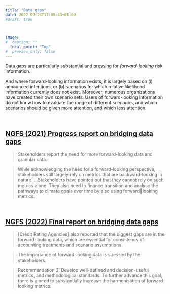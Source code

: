 ```yaml
---
title: "Data gaps"
date: 2022-09-24T17:00:43+01:00
#draft: true 



image: 
#  caption: ""
  focal_point: "Top"
#  preview_only: false
---
```


Data gaps are particularly substantial and pressing for _forward-looking_ risk information. 

And where forward-looking information exists, it is largely based on (i) announced intentions, or 
(b) scenarios for which relative likelihood information currently does not exist. Moreover,
numerous organizations have created their own scenario sets. Users of forward-looking 
information do not know how to evaluate the range of different scenarios, and which
scenarios should be given more attention, and which less attention. 

<br>

##  [NGFS (2021) Progress report on bridging data gaps](https://www.ngfs.net/sites/default/files/medias/documents/progress_report_on_bridging_data_gaps.pdf)

> Stakeholders report the need for more forward-looking data and granular data.

> While acknowledging the need for a forward-looking perspective, stakeholders still
largely rely on metrics that are backward-looking in nature. ...Stakeholders have
pointed out that they cannot rely on such metrics alone. They also need to finance
transition and analyse the pathways to climate goals over time by also using forwardlooking metrics.

<br>

## [NGFS (2022) Final report on bridging data gaps](https://www.ngfs.net/sites/default/files/medias/documents/final_report_on_bridging_data_gaps.pdf)

> [Credit Rating Agencies] also reported that the biggest gaps are in the forward-looking data, which
  are essential for consistency of accounting treatments and scenario assumptions. 

> The importance of forward-looking data is stressed by the stakeholders. 

> Recommendation 3: Develop well-defined and decision-useful metrics, and methodological 
  standards. To further advance this goal, there is a need to substantially increase the 
  harmonisation of forward-looking metrics. 


<br>

